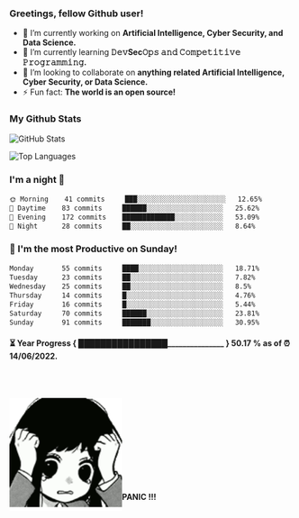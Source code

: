 ### Greetings, fellow Github user!

- 🔭 I’m currently working on **Artificial Intelligence, Cyber Security, and Data Science.**
- 🌱 I’m currently learning **𝙳𝚎𝚟Sec𝙾𝚙𝚜 𝚊𝚗𝚍 𝙲𝚘𝚖𝚙𝚎𝚝𝚒𝚝𝚒𝚟𝚎 𝙿𝚛𝚘𝚐𝚛𝚊𝚖𝚖𝚒𝚗𝚐.**
- 👯 I’m looking to collaborate on **anything related Artificial Intelligence, Cyber Security, or Data Science.**
- ⚡ Fun fact: **The world is an open source!**

### My Github Stats

![GitHub Stats](https://github-readme-stats.vercel.app/api?username=Sitiaro&theme=radical)

![Top Languages](https://github-readme-stats.vercel.app/api/top-langs/?username=SITIARO&show_icons=true&theme=radical)

### I'm a night 🦉
```
🌞 Morning    41 commits     ███░░░░░░░░░░░░░░░░░░░░░░   12.65% 
🌆 Daytime    83 commits     ██████░░░░░░░░░░░░░░░░░░░   25.62% 
🌃 Evening    172 commits    █████████████░░░░░░░░░░░░   53.09% 
🌙 Night      28 commits     ██░░░░░░░░░░░░░░░░░░░░░░░   8.64%
```
### 📅 I'm the most Productive on Sunday!
```
Monday       55 commits     ████░░░░░░░░░░░░░░░░░░░░░   18.71% 
Tuesday      23 commits     ██░░░░░░░░░░░░░░░░░░░░░░░   7.82% 
Wednesday    25 commits     ██░░░░░░░░░░░░░░░░░░░░░░░   8.5% 
Thursday     14 commits     █░░░░░░░░░░░░░░░░░░░░░░░░   4.76% 
Friday       16 commits     █░░░░░░░░░░░░░░░░░░░░░░░░   5.44% 
Saturday     70 commits     ██████░░░░░░░░░░░░░░░░░░░   23.81% 
Sunday       91 commits     ███████░░░░░░░░░░░░░░░░░░   30.95%
```

#### ⏳ Year Progress { ████████████████_______________ } 50.17 % as of ⏰ 14/06/2022. ####
<br>
<br>
<p><img align='left' src='https://github.com/Sitiaro/Sitiaro/blob/main/tenor.gif' width='200' height = '200' /></p>
<br>
<br>
<br>
<br>
<br>
<br>
<br>
<br>
<br>
<p align='left'><b>PANIC !!!</b></p>

